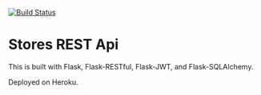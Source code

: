 [![Build Status](https://travis-ci.org/IvanSlepov/automation-python-course.svg?branch=master)](https://travis-ci.org/IvanSlepov/automation-python-course)
# Stores REST Api

This is built with Flask, Flask-RESTful, Flask-JWT, and Flask-SQLAlchemy.

Deployed on Heroku.
